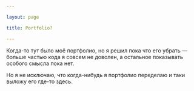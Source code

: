 ```yaml
---

layout: page

title: Portfolio?

---
```


Когда-то тут было моё портфолио, но я решил пока что его убрать — больше частью кода я совсем не доволен, а остальное показывать особого смысла пока нет.

Но я не исключаю, что когда-нибудь я портфолио переделаю и таки выложу его где-то здесь.
